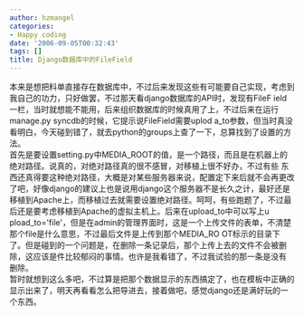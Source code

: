 ```yaml
---
author: hzmangel
categories:
- Happy coding
date: '2006-09-05T00:32:43'
tags: []
title: Django数据库中的FileField
---
```

本来是想把料单直接存在数据库中，不过后来发现这些有可能要自己实现，考虑到我自己的功力，只好做罢，不过那天看django数据库的API时，发现有FileF
ield一栏，当时就想能不能用，后来组织数据库的时候真用了上，不过后来在运行manage.py syncdb的时候，它提示说FileField需要uplod
a_to参数，但当时真没看明白，今天碰到错了，就去python的groups上查了一下，总算找到了设置的方法。  
首先是要设置setting.py中MEDIA_ROOT的值，是一个路径，而且是在机器上的绝对路径。说真的，对绝对路径真的很不感冒，对移植上很不好办，不过有些
东西还真得要这种绝对路径，大概是对某些服务器来说，配置定下来后就不会再更改了吧，好像django的建议上也是说用django这个服务器不是长久之计，最好还是
移植到Apache上，而移植过去就需要设置绝对路径。呵呵，有些跑题了，不过最后还是要考虑移植到Apache的虚拟主机上。后来在upload_to中可以写上u
pload_to='file'，但是在admin的管理界面时，这是一个上传文件的表单，不清楚那个file是什么意思，不过最后文件是上传到那个MEDIA_RO
OT标示的目录下了。但是碰到的一个问题是，在删除一条记录后，那个上传上去的文件不会被删除，这应该是件比较郁闷的事情。也许是我看错了，不过我试验的那一条是没有
删除。  
暂时就想到这么多吧，不过算是把那个数据显示的东西搞定了，也在模板中正确的显示出来了，明天再看看怎么把导进去，接着做吧，感觉django还是满好玩的一个东西。